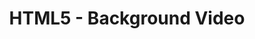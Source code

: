 ---
title: HTML5 - Background Video
builder: true
type: coming-soon

# Content section
sections:
  - headerSection
  - servicesSection
  - subscribeSection
  - contactSection
  - mapSection

# Background video
html5Video: 
  enable: true
  ### URL or relative path to MP4 video
  videoURL: "/video/flying_moments.mp4"
  mute: true
  loop: true
  ### Image used as fallback on mobile devices
  poster: /images/html5-poster.png

---